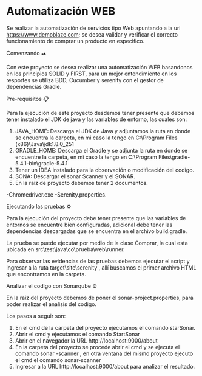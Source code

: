 # Automatización WEB

Se realizar la automatización de servicios tipo Web apuntando a la url https://www.demoblaze.com; se desea validar y verificar el correcto funcionamiento de comprar un producto en especifico.

Comenzando ✒️

Con este proyecto se desea realizar una automatización WEB basandonos en los principios SOLID y FIRST, para un mejor entendimiento en los resportes se utiliza BDD, Cucumber y serenity con el gestor de dependencias Gradle.

Pre-requisitos 📋

Para la ejecución de este proyecto desdemos tener presente que debemos tener instalado el JDK de java y las variables de entorno, las cuales son:

 1. JAVA_HOME: Descarga el JDK de Java y adjuntamos la ruta en donde se encuentra la carpeta, en mi caso la tengo en C:\Program Files (x86)\Java\jdk1.8.0_251
 2. GRADLE_HOME: Descarga el Gradle y se adjunta la ruta en donde se encuentre la carpeta, en mi caso la tengo en C:\Program Files\gradle-5.4.1-bin\gradle-5.4.1
 3. Tener un IDEA instalado para la observación o modificación del codigo.
 3. SONA: Descargar el sonar Scanner y el SONAR.
 4. En la raiz de proyecto debemos tener 2 documentos.
 
-Chromedriver.exe
-Serenity.properties.
      
Ejecutando las pruebas ⚙️
 
Para la ejecución del proyecto debe tener presente que las variables de entornos se encuentre bien configuradas, adicional debe tener las dependencias descargadas que se encuentra en el archivo build.gradle.

La prueba se puede ejecutar por medio de la clase Comprar, la cual esta ubicada en  src\test\java\co\prueba\web\runner.

Para observar las evidencias de las pruebas debemos ejecutar el script y ingresar a la ruta target\site\serenity , allí buscamos el primer archivo HTML que encontramos en la carpeta.

Analizar el codigo con Sonarqube ⚙

En la raiz del proyecto debemos de poner el sonar-project.properties, para poder realizar el analisis del codigo.

Los pasos a seguir son:
1. En el cmd de la carpeta del proyecto ejecutamos  el comando starSonar. 
2. Abrir el cmd y ejecutamos el comando StartSonar
3. Abrir en el navegador la URL http://localhost:9000/about
4. En la carpeta del proyecto se procede abrir el cmd y se ejecuta el comando  sonar -scanner , en otra ventana del mismo proyecto  ejecuto el cmd el comando sonar-scanner
5. Ingresar a la URL http://localhost:9000/about para analizar el resultado.